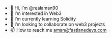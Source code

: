- 👋 Hi, I’m @realaman90
- 👀 I’m interested in Web3
- 🌱 I’m currently learning Solidity
- 💞️ I’m looking to collaborate on web3 projects
- 📫 How to reach me aman@fastlanedevs.com

